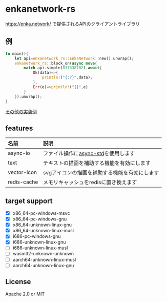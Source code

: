 # enkanetwork-rs

https://enka.network/ で提供されるAPIのクライアントライブラリ  

## 例  
```rust
fn main(){
	let api=enkanetwork_rs::EnkaNetwork::new().unwrap();
	enkanetwork_rs::block_on(async move{
		match api.simple(837338702).await{
			Ok(data)=>{
				println!("{:?}",data);
			},
			Err(e)=>println!("{}",e)
		}
	}).unwrap();
}
```
[その他の実装例](examples)

## features
| 名前 | 説明 |
| :------ | :--------------------------------------- |
|async-io | ファイル操作に[async-std](https://crates.io/crates/async-std)を使用します |
|text | テキストの描画を補助する機能を有効にします |
|vector-icon | svgアイコンの描画を補助する機能を有効にします |
|redis-cache | メモリキャッシュをredisに置き換えます |

## target support
* [x] x86_64-pc-windows-msvc
* [x] x86_64-pc-windows-gnu
* [x] x86_64-unknown-linux-gnu
* [x] x86_64-unknown-linux-musl
* [x] i686-pc-windows-gnu
* [x] i686-unknown-linux-gnu
* [ ] i686-unknown-linux-musl
* [ ] wasm32-unknown-unknown
* [ ] aarch64-unknown-linux-musl
* [ ] aarch64-unknown-linux-gnu

## License
Apache 2.0 or MIT
